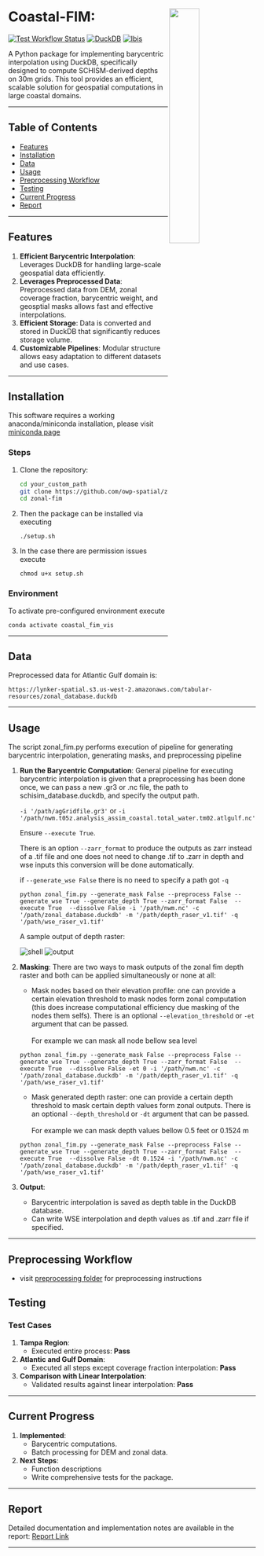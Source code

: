 # Coastal-FIM:<a href="https://github.com/owp-spatial/zonal-fim.git"><img src="assets/images/zonal_dim_logo.png" align="right" width="35%"/></a>

<!-- badges: start -->
[![Test Workflow Status](https://github.com/owp-spatial/zonal-fim/actions/workflows/test.yml/badge.svg?branch=main)](https://github.com/owp-spatial/zonal-fim/actions/workflows/test.yml)
[![DuckDB](https://img.shields.io/badge/-DuckDB-blue?logo=duckdb)](https://duckdb.org/)
[![Ibis](https://img.shields.io/badge/-Ibis-blue?logo=ibis)](https://ibis-project.org/)
<!-- badges: end -->

A Python package for implementing barycentric interpolation using DuckDB, specifically designed to compute SCHISM-derived depths on 30m grids. This tool provides an efficient, scalable solution for geospatial computations in large coastal domains.


---


## Table of Contents


- [Features](#features)
- [Installation](#installation)
- [Data](#data)
- [Usage](#usage)
- [Preprocessing Workflow](#preprocessing-workflow)
- [Testing](#testing)
- [Current Progress](#current-progress)
- [Report](#report)


---


## Features


1. **Efficient Barycentric Interpolation**: Leverages DuckDB for handling large-scale geospatial data efficiently.
2. **Leverages Preprocessed Data**: Preprocessed data from DEM, zonal coverage fraction, barycentric weight, and geosptial masks allows fast and effective interpolations.
3. **Efficient Storage**: Data is converted and stored in DuckDB that significantly reduces storage volume.
4. **Customizable Pipelines**: Modular structure allows easy adaptation to different datasets and use cases.


---


## Installation
This software requires a working anaconda/miniconda installation, please visit [miniconda page](https://docs.anaconda.com/miniconda/install/)


### Steps


1. Clone the repository:
   ```bash
   cd your_custom_path
   git clone https://github.com/owp-spatial/zonal-fim.git
   cd zonal-fim
   ```


2. Then the package can be installed via executing
    ```shell
    ./setup.sh
    ```


3. In the case there are permission issues execute
    ```shell
    chmod u+x setup.sh
    ```


### Environment


To activate pre-configured environment execute
```shell
conda activate coastal_fim_vis
```

---

## Data
Preprocessed data for Atlantic Gulf domain is:
```url
https://lynker-spatial.s3.us-west-2.amazonaws.com/tabular-resources/zonal_database.duckdb
```

---

## Usage
   The script zonal_fim.py performs execution of pipeline for generating barycentric interpolation, generating masks, and preprocessing pipeline 

   
1. **Run the Barycentric Computation**:
    General pipeline for executing barycentric interpolation is given that a preprocessing has been done once, we can pass a new .gr3 or .nc file, the path to schisim_database.duckdb, and specify the output path. 
   
   `-i '/path/agGridfile.gr3'` or `-i '/path/nwm.t05z.analysis_assim_coastal.total_water.tm02.atlgulf.nc'`

    Ensure `--execute True`.
    
    There is an option `--zarr_format` to produce the outputs as zarr instead of a .tif file and one does not need to change .tif to .zarr in depth and wse inputs this conversion will be done automatically.  
    
    if `--generate_wse False` there is no need to specify a path got `-q`

    ```shell
    python zonal_fim.py --generate_mask False --preprocess False --generate_wse True --generate_depth True --zarr_format False  --execute True  --dissolve False -i '/path/nwm.nc' -c '/path/zonal_database.duckdb' -m '/path/depth_raser_v1.tif' -q '/path/wse_raser_v1.tif'
    ```
    A sample output of depth raster:

    ![shell](assets/images/execution.png)
    ![output](assets/images/depth_output.png)

2. **Masking**: 
   There are two ways to mask outputs of the zonal fim depth raster and both can be applied simultaneously or none at all:
   - Mask nodes based on their elevation profile: one can provide a certain elevation threshold to mask nodes form zonal computation (this does increase computational efficiency due masking of the nodes them selfs). There is an optional `--elevation_threshold` or `-et` argument that can be passed. </br></br>
   For example we can mask all node bellow sea level </br>
   ```shell
   python zonal_fim.py --generate_mask False --preprocess False --generate_wse True --generate_depth True --zarr_format False  --execute True  --dissolve False -et 0 -i '/path/nwm.nc' -c '/path/zonal_database.duckdb' -m '/path/depth_raser_v1.tif' -q '/path/wse_raser_v1.tif'
   ```

   - Mask generated depth raster: one can provide a certain depth threshold to mask certain depth values form zonal outputs. There is an optional `--depth_threshold` or `-dt` argument that can be passed. </br></br>
   For example we can mask depth values bellow 0.5 feet or 0.1524 m </br>
   ```shell
   python zonal_fim.py --generate_mask False --preprocess False --generate_wse True --generate_depth True --zarr_format False  --execute True  --dissolve False -dt 0.1524 -i '/path/nwm.nc' -c '/path/zonal_database.duckdb' -m '/path/depth_raser_v1.tif' -q '/path/wse_raser_v1.tif'
   ```

3. **Output**:
   - Barycentric interpolation is saved as depth table in the DuckDB database.
   - Can write WSE interpolation and depth values as .tif and .zarr file if specified. 

---

## Preprocessing Workflow

- visit [preprocessing folder](preprocesing/README.md) for preprocessing instructions


## Testing


### Test Cases


1. **Tampa Region**:
   - Executed entire process: **Pass**
2. **Atlantic and Gulf Domain**:
   - Executed all steps except coverage fraction interpolation: **Pass**
3. **Comparison with Linear Interpolation**:
   - Validated results against linear interpolation: **Pass**


---


## Current Progress


1. **Implemented**:
   - Barycentric computations.
   - Batch processing for DEM and zonal data.
2. **Next Steps**:
   - Function descriptions
   - Write comprehensive tests for the package.

---

## Report

Detailed documentation and implementation notes are available in the report:
[Report Link](https://docs.google.com/document/d/1DoPeE0IRVHkjqabqTUaX5aWCnPZn9Mdv/edit?usp=sharing&ouid=110666552849114372265&rtpof=true&sd=true)


---

